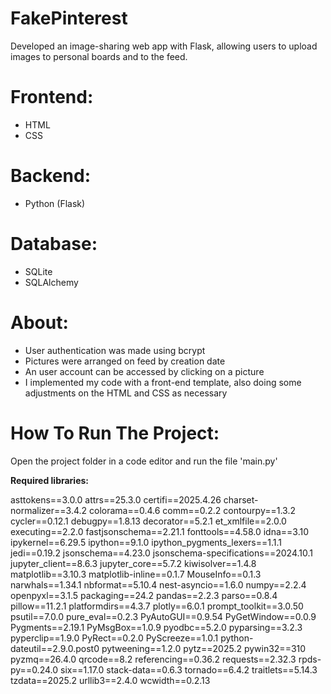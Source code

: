 # FakePinterest
Developed an image-sharing web app with Flask, allowing users to upload images to personal boards and to the feed.

# Frontend: 
- HTML
- CSS

# Backend:
- Python (Flask)

# Database:
- SQLite
- SQLAlchemy

# About:

- User authentication was made using bcrypt
- Pictures were arranged on feed by creation date 
- An user account can be accessed by  clicking on a picture 
- I implemented my code with a front-end template, also doing some adjustments on the HTML and CSS as necessary


# How To Run The Project:
Open the project folder in a code editor and run the file 'main.py'

**Required libraries:**

asttokens==3.0.0
attrs==25.3.0
certifi==2025.4.26
charset-normalizer==3.4.2
colorama==0.4.6
comm==0.2.2
contourpy==1.3.2
cycler==0.12.1
debugpy==1.8.13
decorator==5.2.1
et_xmlfile==2.0.0
executing==2.2.0
fastjsonschema==2.21.1
fonttools==4.58.0
idna==3.10
ipykernel==6.29.5
ipython==9.1.0
ipython_pygments_lexers==1.1.1
jedi==0.19.2
jsonschema==4.23.0
jsonschema-specifications==2024.10.1
jupyter_client==8.6.3
jupyter_core==5.7.2
kiwisolver==1.4.8
matplotlib==3.10.3
matplotlib-inline==0.1.7
MouseInfo==0.1.3
narwhals==1.34.1
nbformat==5.10.4
nest-asyncio==1.6.0
numpy==2.2.4
openpyxl==3.1.5
packaging==24.2
pandas==2.2.3
parso==0.8.4
pillow==11.2.1
platformdirs==4.3.7
plotly==6.0.1
prompt_toolkit==3.0.50
psutil==7.0.0
pure_eval==0.2.3
PyAutoGUI==0.9.54
PyGetWindow==0.0.9
Pygments==2.19.1
PyMsgBox==1.0.9
pyodbc==5.2.0
pyparsing==3.2.3
pyperclip==1.9.0
PyRect==0.2.0
PyScreeze==1.0.1
python-dateutil==2.9.0.post0
pytweening==1.2.0
pytz==2025.2
pywin32==310
pyzmq==26.4.0
qrcode==8.2
referencing==0.36.2
requests==2.32.3
rpds-py==0.24.0
six==1.17.0
stack-data==0.6.3
tornado==6.4.2
traitlets==5.14.3
tzdata==2025.2
urllib3==2.4.0
wcwidth==0.2.13






